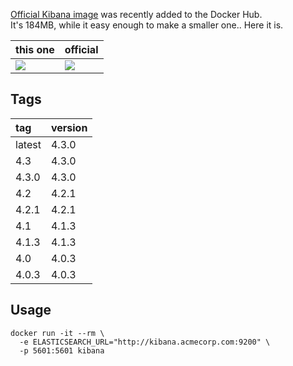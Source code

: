 
[Official Kibana image](https://registry.hub.docker.com/_/kibana/) was recently added to the Docker Hub.  
It's 184MB, while it easy enough to make a smaller one.. Here it is.

| this one | official |
| -------- | -------- |
| [![](https://badge.imagelayers.io/anapsix/kibana:latest.svg)](https://imagelayers.io/?images=anapsix/kibana:latest) | [![](https://badge.imagelayers.io/kibana:latest.svg)](https://imagelayers.io/?images=kibana:latest) |

## Tags

|  tag   | version |
| :----- | ------- |
| latest |  4.3.0  |
| 4.3    |  4.3.0  |
| 4.3.0  |  4.3.0  |
| 4.2    |  4.2.1  |
| 4.2.1  |  4.2.1  |
| 4.1    |  4.1.3  |
| 4.1.3  |  4.1.3  |
| 4.0    |  4.0.3  |
| 4.0.3  |  4.0.3  |

## Usage 

    docker run -it --rm \
      -e ELASTICSEARCH_URL="http://kibana.acmecorp.com:9200" \
      -p 5601:5601 kibana

